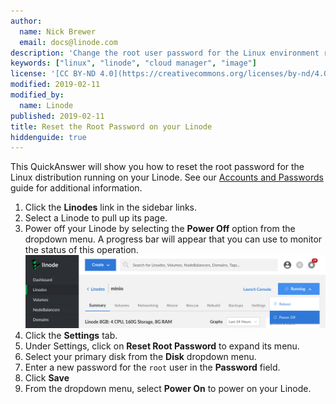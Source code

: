 ```yaml
---
author:
  name: Nick Brewer
  email: docs@linode.com
description: 'Change the root user password for the Linux environment running on your Linode.'
keywords: ["linux", "linode", "cloud manager", "image"]
license: '[CC BY-ND 4.0](https://creativecommons.org/licenses/by-nd/4.0)'
modified: 2019-02-11
modified_by:
  name: Linode
published: 2019-02-11
title: Reset the Root Password on your Linode
hiddenguide: true
---
```


This QuickAnswer will show you how to reset the root password for the Linux distribution running on your Linode. See our [Accounts and Passwords](/docs/platform/accounts-and-passwords/#resetting-the-root-password) guide for additional information.

1.  Click the **Linodes** link in the sidebar links.
2.  Select a Linode to pull up its page.
3.  Power off your Linode by selecting the **Power Off** option from the dropdown menu. A progress bar will appear that you can use to monitor the status of this operation.
    ![Shut down your Linode to reset the root password](reset-password-power-down-linode.png)
4.  Click the **Settings** tab.
5.  Under Settings, click on **Reset Root Password** to expand its menu.
6.  Select your primary disk from the **Disk** dropdown menu.
7.  Enter a new password for the `root` user in the **Password** field.
8.  Click **Save**
9.  From the dropdown menu, select **Power On** to power on your Linode.

